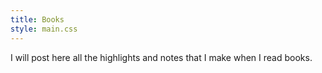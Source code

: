 ```yaml
---
title: Books
style: main.css
---
```


<div id="books-content" class="mainContent">
I will post here all the highlights and notes that I make when I read books.
</div>
